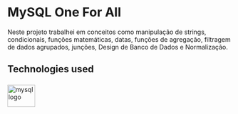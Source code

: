 <h1 align="left">MySQL One For All</h1>



<p align="left">Neste projeto trabalhei em conceitos como manipulação de strings, condicionais, funções matemáticas, datas, funções de agregação, filtragem de dados agrupados, junções, Design de Banco de Dados e Normalização.</p>

###

<h2 align="left">Technologies used</h2>

###

<div align="left">
  <img src="https://cdn.jsdelivr.net/gh/devicons/devicon/icons/mysql/mysql-original.svg" height="50" width="62" alt="mysql logo"  />
</div>

###
